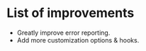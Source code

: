 # List of improvements

- Greatly improve error reporting.
- Add more customization options & hooks.